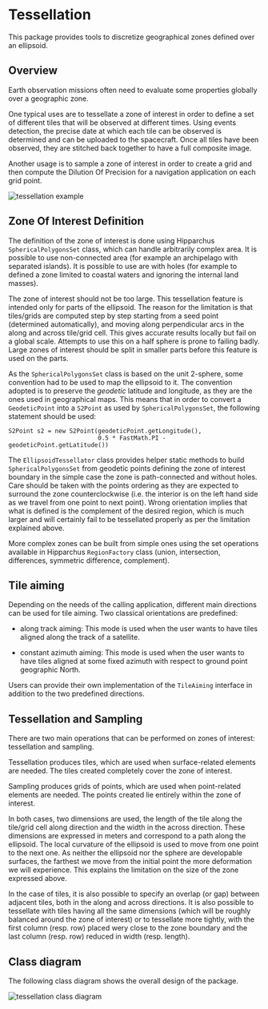 <!--- Copyright 2002-2020 CS Systèmes d'Information
  Licensed under the Apache License, Version 2.0 (the "License");
  you may not use this file except in compliance with the License.
  You may obtain a copy of the License at
  
    http://www.apache.org/licenses/LICENSE-2.0
  
  Unless required by applicable law or agreed to in writing, software
  distributed under the License is distributed on an "AS IS" BASIS,
  WITHOUT WARRANTIES OR CONDITIONS OF ANY KIND, either express or implied.
  See the License for the specific language governing permissions and
  limitations under the License.
-->

# Tessellation

This package provides tools to discretize geographical zones defined over an ellipsoid.

## Overview

Earth observation missions often need to evaluate some properties globally over
a geographic zone.

One typical uses are to tessellate a zone of interest in order to define a set of
different tiles that will be observed at different times. Using events detection,
the precise date at which each tile can be observed is determined and can be
uploaded to the spacecraft. Once all tiles have been observed, they are stitched
back together to have a full composite image.

Another usage is to sample a zone of interest in order to create a grid and then
compute the Dilution Of Precision for a navigation application on each grid point.

![tessellation example](../images/tessellation-example.png)

## Zone Of Interest Definition

The definition of the zone of interest is done using Hipparchus
`SphericalPolygonsSet` class, which can handle arbitrarily complex area.
It is possible to use non-connected area (for example an archipelago with
separated islands). It is possible to use are with holes (for example to
defined a zone limited to coastal waters and ignoring the internal land
masses).

The zone of interest should not be too large. This tessellation feature
is intended only for parts of the ellipsoid. The reason for the limitation
is that tiles/grids are computed step by step starting from a seed point
(determined automatically), and moving along perpendicular arcs in the
along and across tile/grid cell. This gives accurate results locally but
fail on a global scale. Attempts to use this on a half sphere is prone to
failing badly. Large zones of interest should be split in smaller parts
before this feature is used on the parts.

As the `SphericalPolygonsSet` class is based on the unit 2-sphere, some
convention had to be used to map the ellipsoid to it. The convention
adopted is to preserve the *geodetic* latitude and longitude, as they
are the ones used in geographical maps. This means that in order to
convert a `GeodeticPoint` into a `S2Point` as used by `SphericalPolygonsSet`,
the following statement should be used:

    S2Point s2 = new S2Point(geodeticPoint.getLongitude(),
                             0.5 * FastMath.PI - geodeticPoint.getLatitude())

The `EllipsoidTessellator` class provides helper static methods to build
`SphericalPolygonsSet` from geodetic points defining the zone of interest
boundary in the simple case the zone is path-connected and without holes.
Care should be taken with the points ordering as they are expected to surround
the zone counterclockwise (i.e. the interior is on the left hand side as
we travel from one point to next point). Wrong orientation implies that
what is defined is the complement of the desired region, which is much
larger and will certainly fail to be tessellated properly as per the
limitation explained above.

More complex zones can be built from simple ones using the set operations
available in Hipparchus `RegionFactory` class (union, intersection,
differences, symmetric difference, complement).

## Tile aiming

Depending on the needs of the calling application, different main directions can
be used for tile aiming. Two classical orientations are predefined:
 
* along track aiming: This mode is used when the user wants to have tiles
  aligned along the track of a satellite.


* constant azimuth aiming: This mode is used when the user wants to have tiles
  aligned at some fixed azimuth with respect to ground point geographic North.

Users can provide their own implementation of the `TileAiming` interface in addition to
the two predefined directions.

## Tessellation and Sampling

There are two main operations that can be performed on zones of interest:
tessellation and sampling.

Tessellation produces tiles, which are used when surface-related elements are needed.
The tiles created completely cover the zone of interest.

Sampling produces grids of points, which are used when point-related elements are needed.
The points created lie entirely within the zone of interest.

In both cases, two dimensions are used, the length of the tile along the tile/grid cell
along direction and the width in the across direction. These dimensions are expressed
in meters and correspond to a path along the ellipsoid. The local curvature of the
ellipsoid is used to move from one point to the next one. As neither the ellipsoid nor
the sphere are developable surfaces, the farthest we move from the initial point the
more deformation we will experience. This explains the limitation on the size of the zone
expressed above.

In the case of tiles, it is also possible to specify an overlap (or gap) between adjacent
tiles, both in the along and across directions. It is also possible to tessellate with
tiles having all the same dimensions (which will be roughly balanced around the zone of
interest) or to tessellate more tightly, with the first column (resp. row) placed wery
close to the zone boundary and the last column (resp. row) reduced in width (resp. length). 

## Class diagram

The following class diagram shows the overall design of the package.

![tessellation class diagram](../images/design/tessellation-class-diagram.png)
